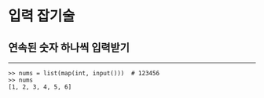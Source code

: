 # 입력 잡기술

## 연속된 숫자 하나씩 입력받기

---

```
>> nums = list(map(int, input()))  # 123456
>> nums
[1, 2, 3, 4, 5, 6]
```
